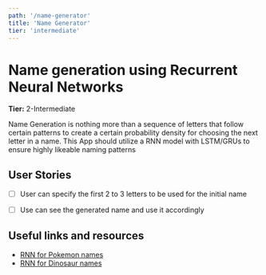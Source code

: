 ```yaml
---
path: '/name-generator'
title: 'Name Generator'
tier: 'intermediate'
---
```


# Name generation using Recurrent Neural Networks

**Tier:** 2-Intermediate

Name Generation is nothing more than a sequence of letters that follow certain patterns to create a certain probability density for choosing the next letter in a name.
This App should utilize a RNN model with LSTM/GRUs to ensure highly likeable naming patterns

## User Stories

-   [ ] User can specify the first 2 to 3 letters to be used for the initial name
-   [ ] Use can see the generated name and use it accordingly


## Useful links and resources

-	[RNN for Pokemon names](https://towardsdatascience.com/generating-pok%C3%A9mon-names-using-rnns-f41003143333)
-	[RNN for Dinosaur names](https://datascience-enthusiast.com/DL/Dinosaurus_Island_Character_level_language_model.html)
